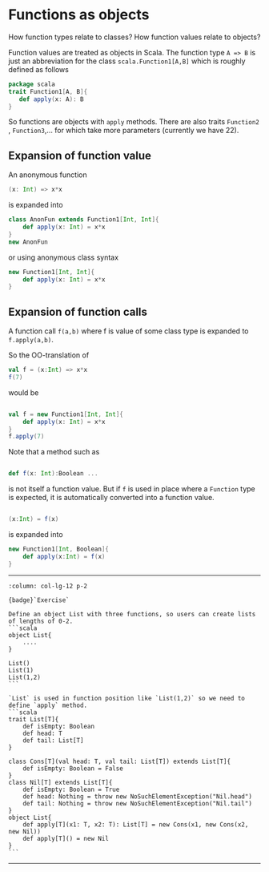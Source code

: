 # Functions as objects

How function types relate to classes? 
How function values relate to objects?

 Function values are treated as objects in Scala. The function type `A => B` is just an abbreviation for the class 
 `scala.Function1[A,B]` which is roughly defined as follows


 ```scala
package scala
trait Function1[A, B]{
    def apply(x: A): B
}
 ```
So functions are objects with `apply` methods. There are also traits `Function2` , `Function3`,... for which take more parameters (currently we have 22).

## Expansion of function value

An anonymous function 

```scala
(x: Int) => x*x
```

is expanded into

```scala
class AnonFun extends Function1[Int, Int]{
    def apply(x: Int) = x*x
}
new AnonFun

```

or using anonymous class syntax

```scala
new Function1[Int, Int]{
    def apply(x: Int) = x*x
}

```

## Expansion of function calls

A function call `f(a,b)` where f is value of some class type is expanded to 
`f.apply(a,b)`.

So the OO-translation of 

```scala
val f = (x:Int) => x*x
f(7)

```

would be

```scala

val f = new Function1[Int, Int]{
    def apply(x: Int) = x*x
}
f.apply(7)
```
Note that a method such as 
```scala

def f(x: Int):Boolean ...

```
is not itself a function value. But if `f` is used in place where a `Function` type is expected, it is automatically converted into a function value.

```scala

(x:Int) = f(x)

```
is expanded into 

```scala
new Function1[Int, Boolean]{
    def apply(x:Int) = f(x)
}

```

-------------------------------------------------------------------

````{panels}
:column: col-lg-12 p-2

{badge}`Exercise`

Define an object List with three functions, so users can create lists of lengths of 0-2.
```scala
object List{
    ....
}

List()
List(1)
List(1,2)
```
````

````{dropdown} Solution
`List` is used in function position like `List(1,2)` so we need to define `apply` method.
```scala
trait List[T]{
    def isEmpty: Boolean
    def head: T
    def tail: List[T]
}

class Cons[T](val head: T, val tail: List[T]) extends List[T]{
    def isEmpty: Boolean = False
}
class Nil[T] extends List[T]{
    def isEmpty: Boolean = True
    def head: Nothing = throw new NoSuchElementException("Nil.head")
    def tail: Nothing = throw new NoSuchElementException("Nil.tail")
}
object List{
    def apply[T](x1: T, x2: T): List[T] = new Cons(x1, new Cons(x2, new Nil))
    def apply[T]() = new Nil
}
```
````

--------------------------------------------------------------------------------
